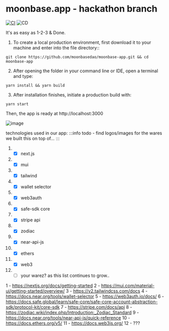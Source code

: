 # moonbase.app - hackathon branch
[![CI](https://github.com/MoonBaseDAO/moonbase-app/actions/workflows/node.js.yml/badge.svg)](https://github.com/MoonBaseDAO/moonbase-app/actions/workflows/node.js.yml)
![CD](https://img.shields.io/github/deployments/MoonBaseDAO/moonbase-app/production?label=CD&logo=Vercel&logoColor=white&server=https%3A%2F%2Fvercel.com&style=flat-square&branch=hackathon)

It's as easy as 1-2-3 & Done.

1) To create a local production environment, 
first download it to your machine and enter into the file directory::

```
git clone https://github.com/moonbasedao/moonbase-app.git && cd moonbase-app
```

2) After opening the folder in your command line or IDE, open a terminal and type:

```
yarn install && yarn build
```

3) After installation finishes, initiate a production build with:

```
yarn start
```

Then, the app is ready at http://localhost:3000

![image](https://media.discordapp.net/attachments/1047007258237743165/1087957535371296788/image.png)

technologies used in our app:
:::info
todo - find logos/images for the wares we built this on top of...
:::
1) - [x] next.js
2) - [x] mui
3) - [x] tailwind
4) - [x] wallet selector
5) - [x] web3auth
6) - [x] safe-sdk core
7) - [x] stripe api
8) - [x] zodiac
9) - [x] near-api-js
10) - [x] ethers
11) - [x] web3
12) - [ ] your warez?
as this list continues to grow..

1 - https://nextjs.org/docs/getting-started
2 - https://mui.com/material-ui/getting-started/overview/
3 - https://v2.tailwindcss.com/docs
4 - https://docs.near.org/tools/wallet-selector
5 - https://web3auth.io/docs/
6 - https://docs.safe.global/learn/safe-core/safe-core-account-abstraction-sdk/protocol-kit/core-sdk
7 - https://stripe.com/docs/api
8 - https://zodiac.wiki/index.php/Introduction:_Zodiac_Standard
9 - https://docs.near.org/tools/near-api-js/quick-reference
10 - https://docs.ethers.org/v5/
11 - https://docs.web3js.org/
12 - ???
